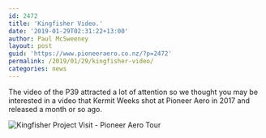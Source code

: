 ```yaml
---
id: 2472
title: 'Kingfisher Video.'
date: '2019-01-29T02:31:22+13:00'
author: Paul McSweeney
layout: post
guid: 'https://www.pioneeraero.co.nz/?p=2472'
permalink: /2019/01/29/kingfisher-video/
categories: news
---
```


The video of the P39 attracted a lot of attention so we thought you may be interested in a video that Kermit Weeks shot at Pioneer Aero in 2017 and released a month or so ago.

![Kingfisher Project Visit - Pioneer Aero Tour](https://www.youtube.com/embed/YtPgnG49JC0)
